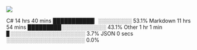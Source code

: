 <img src="https://github-readme-stats.vercel.app/api?username=YatsukiRenka&count_private=true&show_icons=true&icon_color=CE1D2D&text_color=718096&bg_color=00000000&hide_title=false&hide_border=true" />

C#         14 hrs 40 mins ███████████▏░░░░░░░░░  53.1%
Markdown   11 hrs 54 mins █████████░░░░░░░░░░░░  43.1%
Other      1 hr 1 min     ▊░░░░░░░░░░░░░░░░░░░░   3.7%
JSON       0 secs         ░░░░░░░░░░░░░░░░░░░░░   0.0%

